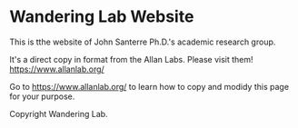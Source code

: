 # Wandering Lab Website

This is tthe website of John Santerre Ph.D.'s academic research group.

It's a direct copy in format from the Allan Labs.  Please visit them! https://www.allanlab.org/

Go to https://www.allanlab.org/ to learn how to copy and modidy this page for your purpose. 

Copyright Wandering Lab.

